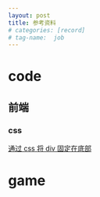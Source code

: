 ```yaml
---
layout: post
title: 参考资料
# categories: [record]
# tag-name:  job
---
```



# code
## 前端
### css
[通过 css 将 div 固定在底部](https://blog.csdn.net/survivorsfyh/article/details/106093035)

# game
